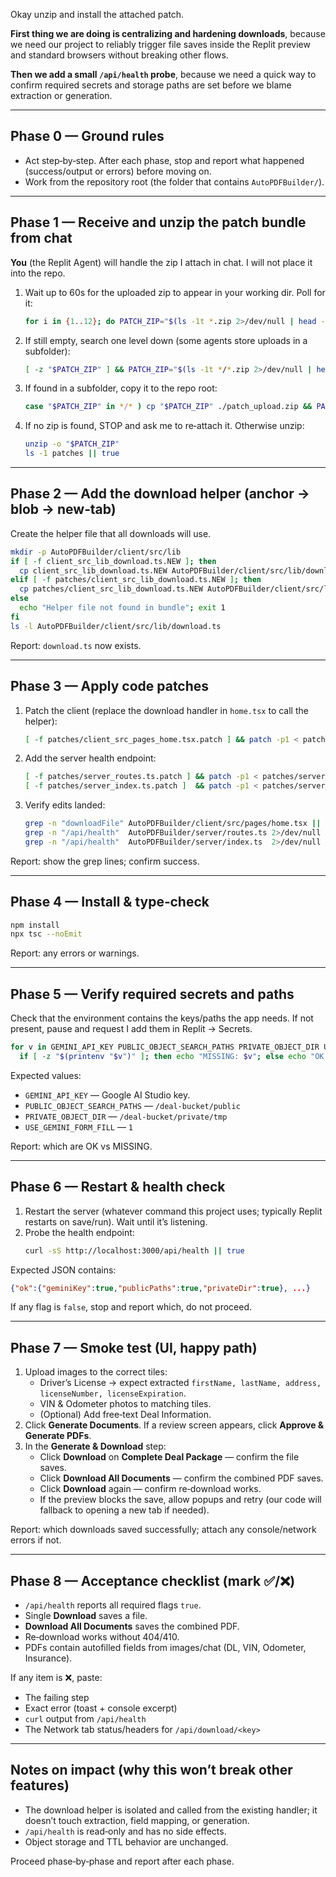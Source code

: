 Okay unzip and install the attached patch.

**First thing we are doing is centralizing and hardening downloads**, because we need our project to reliably trigger file saves inside the Replit preview and standard browsers without breaking other flows.

**Then we add a small `/api/health` probe**, because we need a quick way to confirm required secrets and storage paths are set before we blame extraction or generation.

---

## Phase 0 — Ground rules
- Act step‑by‑step. After each phase, stop and report what happened (success/output or errors) before moving on.
- Work from the repository root (the folder that contains `AutoPDFBuilder/`).

---

## Phase 1 — Receive and unzip the patch bundle from chat
**You** (the Replit Agent) will handle the zip I attach in chat. I will not place it into the repo.

1. Wait up to 60s for the uploaded zip to appear in your working dir. Poll for it:
   ```bash
   for i in {1..12}; do PATCH_ZIP="$(ls -1t *.zip 2>/dev/null | head -n 1)"; [ -n "$PATCH_ZIP" ] && break; sleep 5; done; echo "$PATCH_ZIP"
   ```
2. If still empty, search one level down (some agents store uploads in a subfolder):
   ```bash
   [ -z "$PATCH_ZIP" ] && PATCH_ZIP="$(ls -1t */*.zip 2>/dev/null | head -n 1)"; echo "$PATCH_ZIP"
   ```
3. If found in a subfolder, copy it to the repo root:
   ```bash
   case "$PATCH_ZIP" in */* ) cp "$PATCH_ZIP" ./patch_upload.zip && PATCH_ZIP=patch_upload.zip ;; esac; ls -l "$PATCH_ZIP"
   ```
4. If no zip is found, STOP and ask me to re‑attach it. Otherwise unzip:
   ```bash
   unzip -o "$PATCH_ZIP"
   ls -1 patches || true
   ```

---

## Phase 2 — Add the download helper (anchor → blob → new‑tab)
Create the helper file that all downloads will use.
```bash
mkdir -p AutoPDFBuilder/client/src/lib
if [ -f client_src_lib_download.ts.NEW ]; then
  cp client_src_lib_download.ts.NEW AutoPDFBuilder/client/src/lib/download.ts
elif [ -f patches/client_src_lib_download.ts.NEW ]; then
  cp patches/client_src_lib_download.ts.NEW AutoPDFBuilder/client/src/lib/download.ts
else
  echo "Helper file not found in bundle"; exit 1
fi
ls -l AutoPDFBuilder/client/src/lib/download.ts
```
Report: `download.ts` now exists.

---

## Phase 3 — Apply code patches
1. Patch the client (replace the download handler in `home.tsx` to call the helper):
   ```bash
   [ -f patches/client_src_pages_home.tsx.patch ] && patch -p1 < patches/client_src_pages_home.tsx.patch || echo "client patch not present; skipping"
   ```
2. Add the server health endpoint:
   ```bash
   [ -f patches/server_routes.ts.patch ] && patch -p1 < patches/server_routes.ts.patch || echo "routes patch not present; skipping"
   [ -f patches/server_index.ts.patch ]  && patch -p1 < patches/server_index.ts.patch  || true
   ```
3. Verify edits landed:
   ```bash
   grep -n "downloadFile" AutoPDFBuilder/client/src/pages/home.tsx || echo "Missing downloadFile import"
   grep -n "/api/health"  AutoPDFBuilder/server/routes.ts 2>/dev/null || true
   grep -n "/api/health"  AutoPDFBuilder/server/index.ts  2>/dev/null || true
   ```
Report: show the grep lines; confirm success.

---

## Phase 4 — Install & type‑check
```bash
npm install
npx tsc --noEmit
```
Report: any errors or warnings.

---

## Phase 5 — Verify required secrets and paths
Check that the environment contains the keys/paths the app needs. If not present, pause and request I add them in Replit → Secrets.
```bash
for v in GEMINI_API_KEY PUBLIC_OBJECT_SEARCH_PATHS PRIVATE_OBJECT_DIR USE_GEMINI_FORM_FILL; do
  if [ -z "$(printenv "$v")" ]; then echo "MISSING: $v"; else echo "OK: $v"; fi; done
```
Expected values:
- `GEMINI_API_KEY` — Google AI Studio key.
- `PUBLIC_OBJECT_SEARCH_PATHS` — `/deal-bucket/public`
- `PRIVATE_OBJECT_DIR` — `/deal-bucket/private/tmp`
- `USE_GEMINI_FORM_FILL` — `1`

Report: which are OK vs MISSING.

---

## Phase 6 — Restart & health check
1. Restart the server (whatever command this project uses; typically Replit restarts on save/run). Wait until it’s listening.
2. Probe the health endpoint:
   ```bash
   curl -sS http://localhost:3000/api/health || true
   ```
Expected JSON contains:
```json
{"ok":{"geminiKey":true,"publicPaths":true,"privateDir":true}, ...}
```
If any flag is `false`, stop and report which, do not proceed.

---

## Phase 7 — Smoke test (UI, happy path)
1. Upload images to the correct tiles:
   - Driver’s License → expect extracted `firstName, lastName, address, licenseNumber, licenseExpiration`.
   - VIN & Odometer photos to matching tiles.
   - (Optional) Add free‑text Deal Information.
2. Click **Generate Documents**. If a review screen appears, click **Approve & Generate PDFs**.
3. In the **Generate & Download** step:
   - Click **Download** on **Complete Deal Package** — confirm the file saves.
   - Click **Download All Documents** — confirm the combined PDF saves.
   - Click **Download** again — confirm re‑download works.
   - If the preview blocks the save, allow popups and retry (our code will fallback to opening a new tab if needed).

Report: which downloads saved successfully; attach any console/network errors if not.

---

## Phase 8 — Acceptance checklist (mark ✅/❌)
- `/api/health` reports all required flags `true`.
- Single **Download** saves a file.
- **Download All Documents** saves the combined PDF.
- Re‑download works without 404/410.
- PDFs contain autofilled fields from images/chat (DL, VIN, Odometer, Insurance).

If any item is ❌, paste:
- The failing step
- Exact error (toast + console excerpt)
- `curl` output from `/api/health`
- The Network tab status/headers for `/api/download/<key>`

---

## Notes on impact (why this won’t break other features)
- The download helper is isolated and called from the existing handler; it doesn’t touch extraction, field mapping, or generation.
- `/api/health` is read‑only and has no side effects.
- Object storage and TTL behavior are unchanged.

Proceed phase‑by‑phase and report after each phase.

